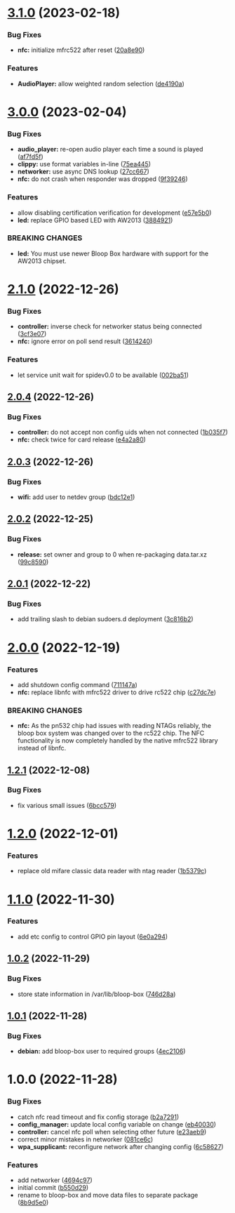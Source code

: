 # [3.1.0](https://github.com/bloop-box/bloop-box-client/compare/v3.0.0...v3.1.0) (2023-02-18)


### Bug Fixes

* **nfc:** initialize mfrc522 after reset ([20a8e90](https://github.com/bloop-box/bloop-box-client/commit/20a8e90325d282c5ec461dfd86cd014a7dca075e))


### Features

* **AudioPlayer:** allow weighted random selection ([de4190a](https://github.com/bloop-box/bloop-box-client/commit/de4190a841159c84ec090a330c5af8337e5e79b6))

# [3.0.0](https://github.com/bloop-box/bloop-box-client/compare/v2.1.0...v3.0.0) (2023-02-04)


### Bug Fixes

* **audio_player:** re-open audio player each time a sound is played ([af7fd5f](https://github.com/bloop-box/bloop-box-client/commit/af7fd5f7be82afdd1ad3938b94d79faa224af94a))
* **clippy:** use format variables in-line ([75ea445](https://github.com/bloop-box/bloop-box-client/commit/75ea4453c492c4a47f5412cc02e312d14cd4036d))
* **networker:** use async DNS lookup ([27cc667](https://github.com/bloop-box/bloop-box-client/commit/27cc667bcf19049e2e6570516478d5a5d60bc75a))
* **nfc:** do not crash when responder was dropped ([9f39246](https://github.com/bloop-box/bloop-box-client/commit/9f39246fd7b0ba9c84ec7c83233461dd42808faa))


### Features

* allow disabling certification verification for development ([e57e5b0](https://github.com/bloop-box/bloop-box-client/commit/e57e5b07088dc75fe81c06db89d56ad95492550e))
* **led:** replace GPIO based LED with AW2013 ([3884921](https://github.com/bloop-box/bloop-box-client/commit/38849214e3e9566f7144bc4eff3833afc1c88ad9))


### BREAKING CHANGES

* **led:** You must use newer Bloop Box hardware with support for the
AW2013 chipset.

# [2.1.0](https://github.com/bloop-box/bloop-box-client/compare/v2.0.4...v2.1.0) (2022-12-26)


### Bug Fixes

* **controller:** inverse check for networker status being connected ([3cf3e07](https://github.com/bloop-box/bloop-box-client/commit/3cf3e0758057ba5fbdc94e766ee34745184a47e0))
* **nfc:** ignore error on poll send result ([3614240](https://github.com/bloop-box/bloop-box-client/commit/3614240c6763d524c06d45ab2457ade2e3bfb19e))


### Features

* let service unit wait for spidev0.0 to be available ([002ba51](https://github.com/bloop-box/bloop-box-client/commit/002ba514d0211fdb894027bd3cd7c58f0b7e92f4))

## [2.0.4](https://github.com/bloop-box/bloop-box-client/compare/v2.0.3...v2.0.4) (2022-12-26)


### Bug Fixes

* **controller:** do not accept non config uids when not connected ([1b035f7](https://github.com/bloop-box/bloop-box-client/commit/1b035f7d7992bbfab1912144ad05b38d12cb4209))
* **nfc:** check twice for card release ([e4a2a80](https://github.com/bloop-box/bloop-box-client/commit/e4a2a80e66f1ab86745cf86ac7753086dc0c0fb1))

## [2.0.3](https://github.com/bloop-box/bloop-box-client/compare/v2.0.2...v2.0.3) (2022-12-26)


### Bug Fixes

* **wifi:** add user to netdev group ([bdc12e1](https://github.com/bloop-box/bloop-box-client/commit/bdc12e1a50e21b5ac062f7f61ab0d3e47362d3a8))

## [2.0.2](https://github.com/bloop-box/bloop-box-client/compare/v2.0.1...v2.0.2) (2022-12-25)


### Bug Fixes

* **release:** set owner and group to 0 when re-packaging data.tar.xz ([99c8590](https://github.com/bloop-box/bloop-box-client/commit/99c8590f26caf43f34b8c9c2345cad3f6c4cfd5f))

## [2.0.1](https://github.com/bloop-box/bloop-box-client/compare/v2.0.0...v2.0.1) (2022-12-22)


### Bug Fixes

* add trailing slash to debian sudoers.d deployment ([3c816b2](https://github.com/bloop-box/bloop-box-client/commit/3c816b2a9fd628d386308544a926192540594f60))

# [2.0.0](https://github.com/bloop-box/bloop-box-client/compare/v1.2.1...v2.0.0) (2022-12-19)


### Features

* add shutdown config command ([711147a](https://github.com/bloop-box/bloop-box-client/commit/711147a908e32bec764f20df35e23601dea715f9))
* **nfc:** replace libnfc with mfrc522 driver to drive rc522 chip ([c27dc7e](https://github.com/bloop-box/bloop-box-client/commit/c27dc7e2ad2bfdff587a799d21e0ab95be3e19de))


### BREAKING CHANGES

* **nfc:** As the pn532 chip had issues with reading NTAGs reliably, the
bloop box system was changed over to the rc522 chip. The NFC functionality is
now completely handled by the native mfrc522 library instead of libnfc.

## [1.2.1](https://github.com/bloop-box/bloop-box-client/compare/v1.2.0...v1.2.1) (2022-12-08)


### Bug Fixes

* fix various small issues ([6bcc579](https://github.com/bloop-box/bloop-box-client/commit/6bcc579fb2639d5e21d7442e5e6bbad4e1549c95))

# [1.2.0](https://github.com/bloop-box/bloop-box-client/compare/v1.1.0...v1.2.0) (2022-12-01)


### Features

* replace old mifare classic data reader with ntag reader ([1b5379c](https://github.com/bloop-box/bloop-box-client/commit/1b5379c4dcc999554df970b4447df64b36cb53d5))

# [1.1.0](https://github.com/bloop-box/bloop-box-client/compare/v1.0.2...v1.1.0) (2022-11-30)


### Features

* add etc config to control GPIO pin layout ([6e0a294](https://github.com/bloop-box/bloop-box-client/commit/6e0a294200cc1d6366a1b2a81a33fb8d0ceb583e))

## [1.0.2](https://github.com/bloop-box/bloop-box-client/compare/v1.0.1...v1.0.2) (2022-11-29)


### Bug Fixes

* store state information in /var/lib/bloop-box ([746d28a](https://github.com/bloop-box/bloop-box-client/commit/746d28a3e5857435859830e2b42fc919c5f5f15d))

## [1.0.1](https://github.com/bloop-box/bloop-box-client/compare/v1.0.0...v1.0.1) (2022-11-28)


### Bug Fixes

* **debian:** add bloop-box user to required groups ([4ec2106](https://github.com/bloop-box/bloop-box-client/commit/4ec21062ac5ef0bb6ce640e5118b337e0883e20c))

# 1.0.0 (2022-11-28)


### Bug Fixes

* catch nfc read timeout and fix config storage ([b2a7291](https://github.com/bloop-box/bloop-box-client/commit/b2a7291f6aa810a21c4a114889f88ca2b832d1d8))
* **config_manager:** update local config variable on change ([eb40030](https://github.com/bloop-box/bloop-box-client/commit/eb4003029927e8b495f998e9158170738eb69171))
* **controller:** cancel nfc poll when selecting other future ([e23aeb9](https://github.com/bloop-box/bloop-box-client/commit/e23aeb97bb8e33a92e8e73cd9ba56e30beefb0a1))
* correct minor mistakes in networker ([081ce6c](https://github.com/bloop-box/bloop-box-client/commit/081ce6cc29325ef249dce2a561bc374f43c2a21f))
* **wpa_supplicant:** reconfigure network after changing config ([6c58627](https://github.com/bloop-box/bloop-box-client/commit/6c5862786be1fdc60230a2c314c92fb2cf1e0dff))


### Features

* add networker ([4694c97](https://github.com/bloop-box/bloop-box-client/commit/4694c9734222a3d72520a7b90c8485c69b0b9891))
* initial commit ([b550d29](https://github.com/bloop-box/bloop-box-client/commit/b550d298505cbbbc4f1bb173aeaaea69d8bc9f0b))
* rename to bloop-box and move data files to separate package ([8b9d5e0](https://github.com/bloop-box/bloop-box-client/commit/8b9d5e0c7e8af27da9e81c0cdd2b52b95fc53b01))
